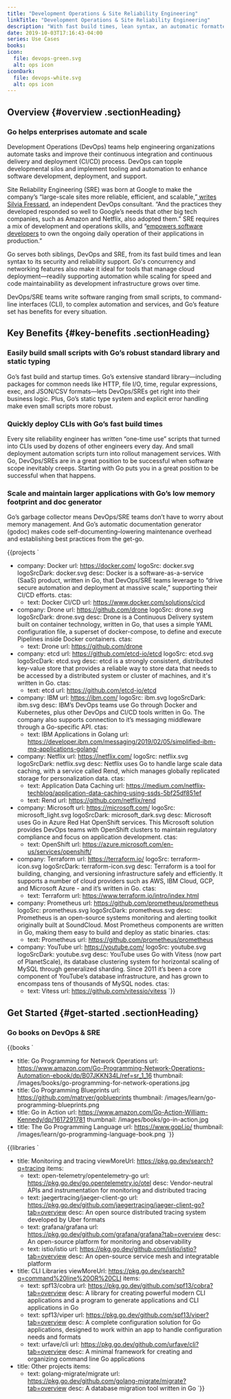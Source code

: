 ```yaml
---
title: "Development Operations & Site Reliability Engineering"
linkTitle: "Development Operations & Site Reliability Engineering"
description: "With fast build times, lean syntax, an automatic formatter and doc generator, Go is built to support both DevOps and SRE."
date: 2019-10-03T17:16:43-04:00
series: Use Cases
books:
icon:
  file: devops-green.svg
  alt: ops icon
iconDark:
  file: devops-white.svg
  alt: ops icon
---
```


## Overview {#overview .sectionHeading}

### Go helps enterprises automate and scale

Development Operations (DevOps) teams help engineering organizations automate tasks and improve their continuous
integration and continuous delivery and deployment (CI/CD) process. DevOps can topple developmental silos and implement
tooling and automation to enhance software development, deployment, and support.

Site Reliability Engineering (SRE) was born at Google to make the company’s “large-scale sites more reliable, efficient,
and scalable,”[ writes Silvia Fressard](https://opensource.com/article/18/10/what-site-reliability-engineer), an
independent DevOps consultant. “And the practices they developed responded so well to Google’s needs that other big tech
companies, such as Amazon and Netflix, also adopted them.” SRE requires a mix of development and operations skills, and
“[empowers software developers](https://stackify.com/site-reliability-engineering/) to own the ongoing daily operation
of their applications in production.”

Go serves both siblings, DevOps and SRE, from its fast build times and lean syntax to its security and reliability support. Go's concurrency and networking features also make it ideal for tools that manage cloud deployment—readily supporting automation while
scaling for speed and code maintainability as development infrastructure grows over time.

DevOps/SRE teams write software ranging from small scripts, to command-line interfaces (CLI), to complex automation and services, and Go’s feature set has benefits for every situation.

## Key Benefits {#key-benefits .sectionHeading}

### Easily build small scripts with Go’s robust standard library and static typing
Go’s fast build and startup times. Go’s extensive standard library—including packages for
common needs like HTTP, file I/O, time, regular expressions, exec, and JSON/CSV formats—lets DevOps/SREs get right into their business logic. Plus, Go’s static type system and explicit error handling make even small scripts more robust.

### Quickly deploy CLIs with Go’s fast build times
Every site reliability engineer has written “one-time use” scripts that turned into CLIs used by dozens of other engineers every day. And small deployment automation scripts turn into rollout management services. With Go, DevOps/SREs are in a great position to be successful when software scope inevitably creeps. Starting with Go puts you in a great position to be successful when that happens.

### Scale and maintain larger applications with Go’s low memory footprint and doc generator
Go’s garbage collector means DevOps/SRE teams don’t have to worry about memory management. And Go’s automatic documentation generator (godoc) makes code self-documenting–lowering maintenance overhead and establishing best practices from the get-go.

{{projects `
  - company: Docker
    url: https://docker.com/
    logoSrc: docker.svg
    logoSrcDark: docker.svg
    desc: Docker is a software-as-a-service (SaaS) product, written in Go, that DevOps/SRE teams leverage to “drive secure automation and deployment at massive scale,” supporting their CI/CD efforts.
    ctas:
      - text: Docker CI/CD
        url: https://www.docker.com/solutions/cicd
  - company: Drone
    url: https://github.com/drone
    logoSrc: drone.svg
    logoSrcDark: drone.svg
    desc: Drone is a Continuous Delivery system built on container technology, written in Go, that uses a simple YAML configuration file, a superset of docker-compose, to define and execute Pipelines inside Docker containers.
    ctas:
      - text: Drone
        url: https://github.com/drone
  - company: etcd
    url: https://github.com/etcd-io/etcd
    logoSrc: etcd.svg
    logoSrcDark: etcd.svg
    desc: etcd is a strongly consistent, distributed key-value store that provides a reliable way to store data that needs to be accessed by a distributed system or cluster of machines, and it's written in Go.
    ctas:
      - text: etcd
        url: https://github.com/etcd-io/etcd
  - company: IBM
    url: https://ibm.com/
    logoSrc: ibm.svg
    logoSrcDark: ibm.svg
    desc: IBM’s DevOps teams use Go through Docker and Kubernetes, plus other DevOps and CI/CD tools written in Go. The company also supports connection to it’s messaging middleware through a Go-specific API.
    ctas:
      - text: IBM Applications in Golang
        url: https://developer.ibm.com/messaging/2019/02/05/simplified-ibm-mq-applications-golang/
  - company: Netflix
    url: https://netflix.com/
    logoSrc: netflix.svg
    logoSrcDark: netflix.svg
    desc: Netflix uses Go to handle large scale data caching, with a service called Rend, which manages globally replicated storage for personalization data.
    ctas:
      - text: Application Data Caching
        url: https://medium.com/netflix-techblog/application-data-caching-using-ssds-5bf25df851ef
      - text: Rend
        url: https://github.com/netflix/rend
  - company: Microsoft
    url: https://microsoft.com/
    logoSrc: microsoft_light.svg
    logoSrcDark: microsoft_dark.svg
    desc: Microsoft uses Go in Azure Red Hat OpenShift services. This Microsoft solution provides DevOps teams with OpenShift clusters to maintain regulatory compliance and focus on application development.
    ctas:
      - text: OpenShift
        url: https://azure.microsoft.com/en-us/services/openshift/
  - company: Terraform
    url: https://terraform.io/
    logoSrc: terraform-icon.svg
    logoSrcDark: terraform-icon.svg
    desc: Terraform is a tool for building, changing, and versioning infrastructure safely and efficiently. It supports a number of cloud providers such as AWS, IBM Cloud, GCP, and Microsoft Azure - and it’s written in Go.
    ctas:
      - text: Terraform
        url: https://www.terraform.io/intro/index.html
  - company: Prometheus
    url: https://github.com/prometheus/prometheus
    logoSrc: prometheus.svg
    logoSrcDark: prometheus.svg
    desc: Prometheus is an open-source systems monitoring and alerting toolkit originally built at SoundCloud. Most Prometheus components are written in Go, making them easy to build and deploy as static binaries.
    ctas:
      - text: Prometheus
        url: https://github.com/prometheus/prometheus
  - company: YouTube
    url: https://youtube.com/
    logoSrc: youtube.svg
    logoSrcDark: youtube.svg
    desc: YouTube uses Go with Vitess (now part of PlanetScale), its database clustering system for horizontal scaling of MySQL through generalized sharding. Since 2011 it’s been a core component of YouTube’s database infrastructure, and has grown to encompass tens of thousands of MySQL nodes.
    ctas:
      - text: Vitess
        url: https://github.com/vitessio/vitess
`}}

## Get Started {#get-started .sectionHeading}

### Go books on DevOps & SRE

{{books `
  - title: Go Programming for Network Operations
    url: https://www.amazon.com/Go-Programming-Network-Operations-Automation-ebook/dp/B07JKKN34L/ref=sr_1_16
    thumbnail: /images/books/go-programming-for-network-operations.jpg
  - title: Go Programming Blueprints
    url: https://github.com/matryer/goblueprints
    thumbnail: /images/learn/go-programming-blueprints.png
  - title: Go in Action
    url: https://www.amazon.com/Go-Action-William-Kennedy/dp/1617291781
    thumbnail: /images/books/go-in-action.jpg
  - title: The Go Programming Language
    url: https://www.gopl.io/
    thumbnail: /images/learn/go-programming-language-book.png
`}}

{{libraries `
  - title: Monitoring and tracing
    viewMoreUrl: https://pkg.go.dev/search?q=tracing
    items:
      - text: open-telemetry/opentelemetry-go
        url: https://pkg.go.dev/go.opentelemetry.io/otel
        desc: Vendor-neutral APIs and instrumentation for monitoring and distributed tracing
      - text: jaegertracing/jaeger-client-go
        url: https://pkg.go.dev/github.com/jaegertracing/jaeger-client-go?tab=overview
        desc: An open source distributed tracing system developed by Uber formats
      - text: grafana/grafana
        url: https://pkg.go.dev/github.com/grafana/grafana?tab=overview
        desc: An open-source platform for monitoring and observability
      - text: istio/istio
        url: https://pkg.go.dev/github.com/istio/istio?tab=overview
        desc: An open-source service mesh and integratable platform
  - title: CLI Libraries
    viewMoreUrl: https://pkg.go.dev/search?q=command%20line%20OR%20CLI
    items:
      - text: spf13/cobra
        url: https://pkg.go.dev/github.com/spf13/cobra?tab=overview
        desc: A library for creating powerful modern CLI applications and a program to generate applications and CLI applications in Go
      - text: spf13/viper
        url: https://pkg.go.dev/github.com/spf13/viper?tab=overview
        desc: A complete configuration solution for Go applications, designed to work within an app to handle configuration needs and formats
      - text: urfave/cli
        url: https://pkg.go.dev/github.com/urfave/cli?tab=overview
        desc: A minimal framework for creating and organizing command line Go applications
  - title: Other projects
    items:
      - text: golang-migrate/migrate
        url: https://pkg.go.dev/github.com/golang-migrate/migrate?tab=overview
        desc: A database migration tool written in Go
`}}
